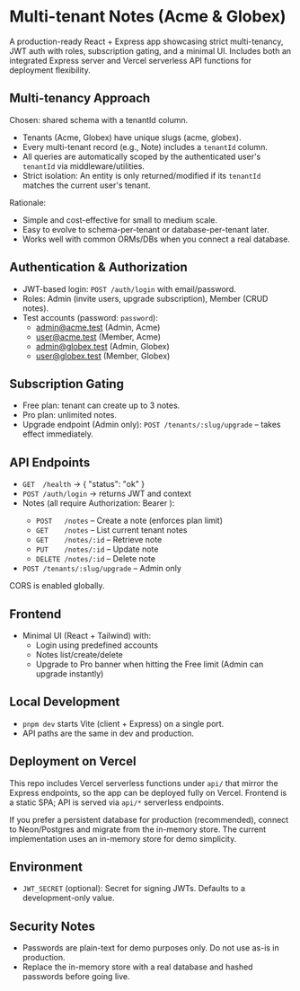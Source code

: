 # Multi-tenant Notes (Acme & Globex)

A production-ready React + Express app showcasing strict multi-tenancy, JWT auth with roles, subscription gating, and a minimal UI. Includes both an integrated Express server and Vercel serverless API functions for deployment flexibility.

## Multi-tenancy Approach

Chosen: shared schema with a tenantId column.

- Tenants (Acme, Globex) have unique slugs (acme, globex).
- Every multi-tenant record (e.g., Note) includes a `tenantId` column.
- All queries are automatically scoped by the authenticated user's `tenantId` via middleware/utilities.
- Strict isolation: An entity is only returned/modified if its `tenantId` matches the current user's tenant.

Rationale:
- Simple and cost-effective for small to medium scale.
- Easy to evolve to schema-per-tenant or database-per-tenant later.
- Works well with common ORMs/DBs when you connect a real database.

## Authentication & Authorization

- JWT-based login: `POST /auth/login` with email/password.
- Roles: Admin (invite users, upgrade subscription), Member (CRUD notes).
- Test accounts (password: `password`):
  - admin@acme.test (Admin, Acme)
  - user@acme.test (Member, Acme)
  - admin@globex.test (Admin, Globex)
  - user@globex.test (Member, Globex)

## Subscription Gating

- Free plan: tenant can create up to 3 notes.
- Pro plan: unlimited notes.
- Upgrade endpoint (Admin only): `POST /tenants/:slug/upgrade` – takes effect immediately.

## API Endpoints

- `GET  /health` → { "status": "ok" }
- `POST /auth/login` → returns JWT and context
- Notes (all require Authorization: Bearer <token>):
  - `POST   /notes` – Create a note (enforces plan limit)
  - `GET    /notes` – List current tenant notes
  - `GET    /notes/:id` – Retrieve note
  - `PUT    /notes/:id` – Update note
  - `DELETE /notes/:id` – Delete note
- `POST /tenants/:slug/upgrade` – Admin only

CORS is enabled globally.

## Frontend

- Minimal UI (React + Tailwind) with:
  - Login using predefined accounts
  - Notes list/create/delete
  - Upgrade to Pro banner when hitting the Free limit (Admin can upgrade instantly)

## Local Development

- `pnpm dev` starts Vite (client + Express) on a single port.
- API paths are the same in dev and production.

## Deployment on Vercel

This repo includes Vercel serverless functions under `api/` that mirror the Express endpoints, so the app can be deployed fully on Vercel. Frontend is a static SPA; API is served via `api/*` serverless endpoints.

If you prefer a persistent database for production (recommended), connect to Neon/Postgres and migrate from the in-memory store. The current implementation uses an in-memory store for demo simplicity.

## Environment

- `JWT_SECRET` (optional): Secret for signing JWTs. Defaults to a development-only value.

## Security Notes

- Passwords are plain-text for demo purposes only. Do not use as-is in production.
- Replace the in-memory store with a real database and hashed passwords before going live.
